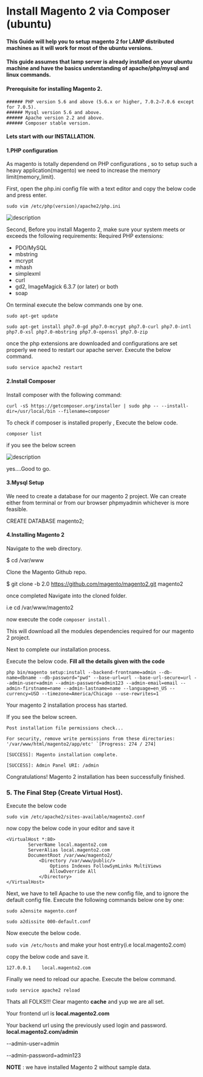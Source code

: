 # Install Magento 2 via Composer (ubuntu)

#### This Guide will help you to setup magento 2 for LAMP distributed machines as it will work for most of the ubuntu versions.

#### This guide assumes that lamp server is already installed on your ubuntu machine and have the basics understanding of apache/php/mysql and linux commands.

#### Prerequisite for installing Magento 2.
    ###### PHP version 5.6 and above (5.6.x or higher, 7.0.2–7.0.6 except for 7.0.5).
    ###### Mysql version 5.6 and above.
    ###### Apache version 2.2 and above.
    ###### Composer stable version.
    
#### Lets start with our INSTALLATION.

#### 1.PHP configuration
As magento is totally dependend on PHP configurations , so to setup such a heavy application(magento) we need to increase the memory limit(memory_limit).

First, open the php.ini config file with a text editor and copy the below code and press enter.

`sudo vim /etc/php(version)/apache2/php.ini`

![description](https://raw.githubusercontent.com/pluralsight/guides/master/images/9f4f2f83-bb24-4458-ba50-00c912695a64.png)


Second, Before you install Magento 2, make sure your system meets or exceeds the following requirements:
Required PHP extensions:

- PDO/MySQL
- mbstring
- mcrypt
- mhash
- simplexml
- curl
- gd2, ImageMagick 6.3.7 (or later) or both
- soap

On terminal execute the below commands one by one.

`sudo apt-get update`

`sudo apt-get install php7.0-gd php7.0-mcrypt php7.0-curl php7.0-intl php7.0-xsl php7.0-mbstring php7.0-openssl php7.0-zip`

once the php extensions are downloaded and configurations are set properly
we need to restart our apache server. Execute the below command.

`sudo service apache2 restart`

#### 2.Install Composer
Install composer with the following command:

`curl -sS https://getcomposer.org/installer | sudo php -- --install-dir=/usr/local/bin --filename=composer`

To check if composer is installed properly , Execute the below code.

`composer list`

if you see the below screen

![description](https://raw.githubusercontent.com/pluralsight/guides/master/images/c780844a-0c15-4605-bd9d-11a6157afdd8.png)

yes....Good to go.

#### 3.Mysql Setup
We need to create a database for our magento 2 project.
We can create either from terminal or from our browser phpmyadmin whichever is more feasible.

CREATE DATABASE magento2;

#### 4.Installing Magento 2

Navigate to the web directory.

$ cd /var/www
	
Clone the Magento Github repo.

$ git clone -b 2.0 https://github.com/magento/magento2.git magento2

once completed Navigate into the cloned folder.

i.e cd /var/www/magento2

now execute the code `composer install` .

This will download all the modules dependencies required for our magento 2 project.

Next to complete our installation process.

Execute the below code.
**Fill all the details given with the code**

`php bin/magento setup:install --backend-frontname=admin --db-name=dbname --db-password="pwd" --base-url=url --base-url-secure=url --admin-user=admin --admin-password=admin123 --admin-email=email --admin-firstname=name --admin-lastname=name --language=en_US --currency=USD --timezone=America/Chicago --use-rewrites=1`   

Your magento 2 installation process has started.

If you see the below screen.

````
Post installation file permissions check...

For security, remove write permissions from these directories: '/var/www/html/magento2/app/etc' `[Progress: 274 / 274]

[SUCCESS]: Magento installation complete.

[SUCCESS]: Admin Panel URI: /admin
````

Congratulations! Magento 2 installation has been successfully finished.

### 5. The Final Step (Create Virtual Host).

Execute the below code

`sudo vim /etc/apache2/sites-available/magento2.conf`

now copy the below code in your editor and save it
 
````
<VirtualHost *:80>
		ServerName local.magento2.com
		ServerAlias local.magento2.com
	    DocumentRoot /var/www/magento2/
		    <Directory /var/www/public/>
		        Options Indexes FollowSymLinks MultiViews
		        AllowOverride All
		    </Directory>
</VirtualHost>
````
Next, we have to tell Apache to use the new config file, and to ignore the default config file. Execute the following commands below one by one:

`sudo a2ensite magento.conf`

`sudo a2dissite 000-default.conf`

Now execute the below code.

`sudo vim /etc/hosts` and make your host entry(i.e local.magento2.com)

copy the below code and save it.
````
127.0.0.1    local.magento2.com
````

Finally we need to reload our apache.
Execute the below command.

`sudo service apache2 reload`

Thats all FOLKS!!!
Clear magento **cache** and yup we are all set.

Your frontend url is **local.magento2.com** 

Your backend url using the previously used login and password. **local.magento2.com/admin**

--admin-user=admin

--admin-password=admin123

**NOTE** : we have installed Magento 2 without sample data. 



